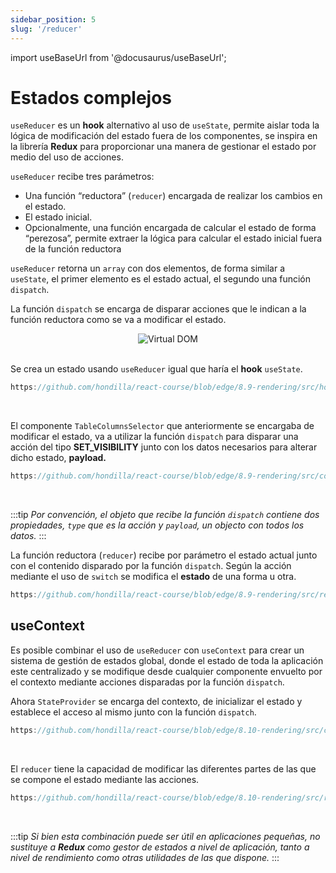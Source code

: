 ```yaml
---
sidebar_position: 5
slug: '/reducer'
---
```


import useBaseUrl from '@docusaurus/useBaseUrl';

# Estados complejos

`useReducer` es un **hook** alternativo al uso de `useState`, permite aislar toda la lógica de modificación del estado fuera de los componentes, se inspira en la librería **Redux** para proporcionar una manera de gestionar el estado por medio del uso de acciones.

`useReducer` recibe tres parámetros:

- Una función “reductora” (`reducer`) encargada de realizar los cambios en el estado.
- El estado inicial.
- Opcionalmente, una función encargada de calcular el estado de forma “perezosa”, permite extraer la lógica para calcular el estado inicial fuera de la función reductora

`useReducer` retorna un `array` con dos elementos, de forma similar a `useState`, el primer elemento es el estado actual, el segundo una función `dispatch`.

La función `dispatch` se encarga de disparar acciones que le indican a la función reductora como se va a modificar el estado.

<div align="center">
  <img alt="Virtual DOM" src={useBaseUrl('/img/react/redux.png')} />
</div>
<br />

Se crea un estado usando `useReducer` igual que haría el **hook** `useState`.

```jsx reference
https://github.com/hondilla/react-course/blob/edge/8.9-rendering/src/hooks/useColumns.jsx
```
<br />

El componente `TableColumnsSelector` que anteriormente se encargaba de modificar el estado, va a utilizar la función `dispatch` para disparar una acción del tipo **SET_VISIBILITY** junto con los datos necesarios para alterar dicho estado, **payload.**

```jsx reference
https://github.com/hondilla/react-course/blob/edge/8.9-rendering/src/components/Table/TableColumnsSelector.jsx
```
<br />

:::tip
*Por convención, el objeto que recibe la función `dispatch` contiene dos propiedades, `type` que es la acción y `payload`, un objecto con todos los datos.*
:::
<br />

La función reductora (`reducer`) recibe por parámetro el estado actual junto con el contenido disparado por la función `dispatch`. Según la acción mediante el uso de `switch` se modifica el **estado** de una forma u otra.

```jsx reference
https://github.com/hondilla/react-course/blob/edge/8.9-rendering/src/reducers/ColumnVisibility.jsx
```

## useContext
Es posible combinar el uso de `useReducer` con `useContext` para crear un sistema de gestión de estados global, donde el estado de toda la aplicación este centralizado y se modifique desde cualquier componente envuelto por el contexto mediante acciones disparadas por la función `dispatch`.

Ahora `StateProvider` se encarga del contexto, de inicializar el estado y establece el acceso al mismo junto con la función `dispatch`.

```jsx reference
https://github.com/hondilla/react-course/blob/edge/8.10-rendering/src/context/StateProvider.jsx
```
<br />

El `reducer` tiene la capacidad de modificar las diferentes partes de las que se compone el estado mediante las acciones.

```jsx reference
https://github.com/hondilla/react-course/blob/edge/8.10-rendering/src/reducers/StateReducer.jsx
```
<br />

:::tip
*Si bien esta combinación puede ser útil en aplicaciones pequeñas, no sustituye a **Redux** como gestor de estados a nivel de aplicación, tanto a nivel de rendimiento como otras utilidades de las que dispone.*
:::